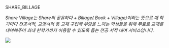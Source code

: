 SHARE_BILLAGE

_Share Village는 Share의 공유하다 + Billage( Book + Village)이라는 뜻으로 매 학기마다 전공서적, 교양서적 등 교재 구입에 부담을 느끼는 학생들을 위해 무료로 교재를 대여해주어 최대 한학기까지 이용할 수 있도록 돕는 전공 서적 대여 서비스입니다._

<img src= "https://user-images.githubusercontent.com/53474999/114885614-c92a7d80-9e41-11eb-8344-ad271e7c1a94.png"/>


